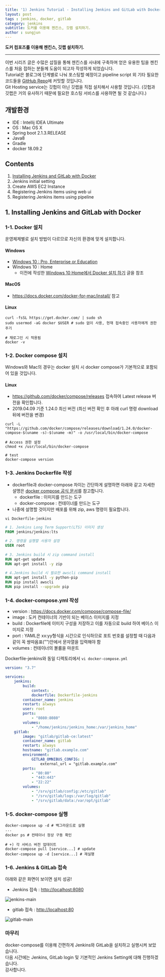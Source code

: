```yaml
---
title: '1) Jenkins Tutorial - Installing Jenkins and GitLab with Docker'  
layout: post  
tags : jenkins, docker, gitlab
category: jenkins
subtitle: 도커를 이용해 젠킨스, 깃랩 설치하기.
author : sungjun
---
```


**도커 컴포즈를 이용해 젠킨스, 깃랩 설치하기.** 

---

이번 시리즈 글은 수많은 삽질을 통해 젠킨스를 사내에 구축하며 얻은 유용한 팁을 젠킨스를 처음 접하는 분들께 도움이 되고자 작성하게 되었습니다.   
Tutorial은 블로그에 단계별로 나눠 포스팅할 예정이고 pipeline script 외 기타 필요한 코드들을 [GitHub Repo](https://github.com/gwonsungjun/jenkins_tutorial)에 커밋할 것입니다.   
Git Hosting service는 깃헙이 아닌 깃랩을 직접 설치해서 사용할 것입니다. (깃헙과 깃랩은 거의 유사하기 때문에 필요한 호스팅 서비스를 사용하면 될 것 같습니다.)


## 개발환경

- IDE : Intellij IDEA Ultimate
- OS : Mac OS X
- Spring boot 2.1.3.RELEASE
- Java8
- Gradle
- docker 18.09.2

## Contents

1. [Installing Jenkins and GitLab with Docker](https://gwonsungjun.github.io/articles/2019-04/jenkins_tutorial_1)
2. Jenkins initial setting
3. Create AWS EC2 Instance
4. Registering Jenkins items using web ui
5. Registering Jenkins items using pipeline

## 1. Installing Jenkins and GitLab with Docker

### 1-1. Docker 설치

운영체제별로 설치 방법이 다르므로 자신의 환경에 맞게 설치합니다.

####  Windows
- [Windows 10 : Pro, Enterprise or Education](https://docs.docker.com/docker-for-mac/install/)
- Windows 10 : Home
    - 이전에 작성한 [Windows 10 Home에서 Docker 설치 하기](https://gwonsungjun.github.io/articles/2018-01/DockerInstall) 글을 참조

#### MacOS
- <https://docs.docker.com/docker-for-mac/install/> 참고

#### Linux

```shell
curl -fsSL https://get.docker.com/ | sudo sh
sudo usermod -aG docker $USER # sudo 없이 사용, 현재 접속중인 사용자에게 권한주기
    
# 재로그인 시 적용됨
docker -v
```

### 1-2. Docker compose 설치
Windows와 Mac의 경우는 docker 설치 시 docker compose가 기본적으로 포함되어 있을 것입니다.

#### Linux
- <https://github.com/docker/compose/releases> 접속하여 Latest release 버전을 확인합니다.
- 2019.04.09 기준 1.24.0 최신 버전 (최신 버전 확인 후 아래 curl 명령 download 뒤에 버전을 변경)

```shell
curl -L "https://github.com/docker/compose/releases/download/1.24.0/docker-compose-$(uname -s)-$(uname -m)" -o /usr/local/bin/docker-compose

# Access 권한 설정
chmod +x /usr/local/bin/docker-compose
    
# test
docker-compose version
```

### 1-3. Jenkins Dockerfile 작성

- dockerfile과 docker-compose 차이는 간단하게 설명하면 아래와 같고 자세한 설명은 [docker compose 공식 문서](https://docs.docker.com/compose/overview/)를 참고합니다.
    - dockerfile : 이미지를 만드는 도구
    - docker-compose : 컨테이너를 만드는 도구
- 나중에 설명할 것이지만 배포를 위해 zip, aws 명령이 필요합니다.

`vi Dockerfile-jenkins`

```dockerfile
# 1. Jenkins Long Term Support(LTS) 이미지 생성
FROM jenkins/jenkins:lts
    
# 2. 명령을 실행할 사용자 설정
USER root
    
# 3. Jenkins build 시 zip command install
RUN apt-get update
RUN apt-get install -y zip
    
# 4.Jenkins build 시 필요한 awscli command install
RUN apt-get install -y python-pip
RUN pip install awscli
RUN pip install --upgrade pip
```

### 1-4. docker-compose.yml 작성

- version : <https://docs.docker.com/compose/compose-file/>
- image : 도커 컨테이너의 기반이 되는 베이스 이미지를 지정
- build : Dockerfile에 이미지 구성을 저장하고 이를 자동으로 build 하여 베이스 이미지로 지정
- port : YAML은 xx:yy형식을 시간으로 인식하므로 포트 번호를 설정할 때 다음과 같이 꼭 쌍따옴표("")안에서 문자열을 입력해야 함
- volumes : 컨테이너의 볼륨을 마운트

Dockerfile-jenkins와 동일 디렉토리에서 `vi docker-compose.yml`

```yml
version: "3.7"

services:
	jenkins:
		build:
			context: .
			dockerfile: Dockerfile-jenkins
		container_name: jenkins
		restart: always
		user: root
		ports:
			- "8080:8080"
		volumes:
			- "/home/jenkins/jenkins_home:/var/jenkins_home"
	gitlab:
		image: "gitlab/gitlab-ce:latest"
		container_name: gitlab
		restart: always
		hostname: "gitlab.example.com"
		environment:
			GITLAB_OMNIBUS_CONFIG: |
				external_url = "gitlab.example.com"
		ports:
			- "80:80"
			- "443:443"
			- "22:22"
		volumes:
			- "/srv/gitlab/config:/etc/gitlab"
			- "/srv/gitlab/logs:/var/log/gitlab"
			- "/srv/gitlab/data:/var/opt/gitlab"
```

### 1-5. docker-compose 실행

```shell
docker-compose up -d # 백그라운드로 실행
...
docker ps # 컨테이너 정상 구동 확인
    
# +) 각 서비스 버전 업데이트
docker-compose pull [service...] # update
docker-compose up -d [service...] # 재실행
```

### 1-6. Jenkins & GitLab 접속

아래와 같은 화면이 보이면 설치 성공!

- Jenkins 접속 : <http://localhost:8080>

![jenkins-main](/assets/images/usingimages/jenkins_tutorial/jenkins-main.png)

- gitlab 접속 : <http://localhost:80>

![gitlab-main](/assets/images/usingimages/jenkins_tutorial/gitlab-main.png)


### 마무리

docker-compose를 이용해 간편하게 Jenkins와 GitLab을 설치하고 실행시켜 보았습니다.   
다음 시간에는 Jenkins, GitLab login 및 기본적인 Jenkins Setting에 대해 진행하겠습니다.   
감사합니다.
